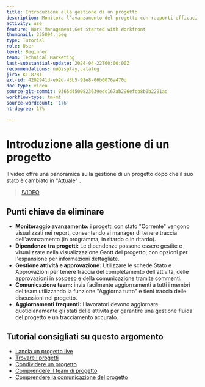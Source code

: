 ```yaml
---
title: Introduzione alla gestione di un progetto
description: Monitora l’avanzamento del progetto con rapporti efficaci, gestisci le dipendenze tramite le visualizzazioni di Gantt, monitora le attività e le approvazioni, migliora la comunicazione del team e garantisce flussi di lavoro fluidi con aggiornamenti frequenti.
activity: use
feature: Work Management,Get Started with Workfront
thumbnail: 335094.jpeg
type: Tutorial
role: User
level: Beginner
team: Technical Marketing
last-substantial-update: 2024-04-22T00:00:00Z
recommendations: noDisplay,catalog
jira: KT-8781
exl-id: 4202941d-eb2d-43b5-91e8-06b0076a470d
doc-type: video
source-git-commit: 0365d4500823639edc167ab296efcb8b0b2291ad
workflow-type: tm+mt
source-wordcount: '176'
ht-degree: 17%

---
```


# Introduzione alla gestione di un progetto

Il video offre una panoramica sulla gestione di un progetto dopo che il suo stato è cambiato in &quot;Attuale&quot; &#x200B;.

>[!VIDEO](https://video.tv.adobe.com/v/3445175/?quality=12&learn=on&enablevpops&captions=ita)

## Punti chiave da eliminare

* **Monitoraggio avanzamento:** i progetti con stato &quot;Corrente&quot; vengono visualizzati nei report, consentendo ai manager di tenere traccia dell&#39;avanzamento (in programma, in ritardo o in ritardo).
* **Dipendenze tra progetti:** Le dipendenze possono essere gestite e visualizzate nella visualizzazione Gantt del progetto, con opzioni per l&#39;espansione per informazioni dettagliate.
* **Gestione attività e approvazione:** Utilizzare le schede Stato e Approvazioni per tenere traccia del completamento dell&#39;attività, delle approvazioni in sospeso e della comunicazione tramite commenti.
* **Comunicazione team:** invia facilmente aggiornamenti a tutti i membri del team utilizzando la funzione &quot;Aggiorna tutto&quot; e tieni traccia delle discussioni nel progetto.
* **Aggiornamenti frequenti:** I lavoratori devono aggiornare quotidianamente gli stati delle attività per garantire una gestione fluida del progetto e un tracciamento accurato. &#x200B;


## Tutorial consigliati su questo argomento

* [Lancia un progetto live](/help/manage-work/projects/take-a-project-live.md)
* [Trovare i progetti](/help/manage-work/projects/find-projects.md)
* [Condividere un progetto](/help/manage-work/projects/share-a-project.md)
* [Comprendere il team di progetto](/help/manage-work/projects/understand-the-project-team.md)
* [Comprendere la comunicazione del progetto](/help/manage-work/projects/understand-project-communication.md)
